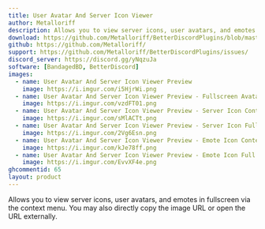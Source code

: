 ```yaml
---
title: User Avatar And Server Icon Viewer
author: Metalloriff
description: Allows you to view server icons, user avatars, and emotes in fullscreen via the context menu. You may also directly copy the image URL or open the URL externally.
download: https://github.com/Metalloriff/BetterDiscordPlugins/blob/master/AvatarIconViewer.plugin.js
github: https://github.com/Metalloriff/
support: https://github.com/Metalloriff/BetterDiscordPlugins/issues/
discord_server: https://discord.gg/yNqzuJa
software: [BandagedBD, BetterDiscord]
images:
  - name: User Avatar And Server Icon Viewer Preview
    image: https://i.imgur.com/i5HjrWi.png
  - name: User Avatar And Server Icon Viewer Preview - Fullscreen Avatar
    image: https://i.imgur.com/vzdFT01.png
  - name: User Avatar And Server Icon Viewer Preview - Server Icon Context Menu
    image: https://i.imgur.com/sMlACTt.png
  - name: User Avatar And Server Icon Viewer Preview - Server Icon Full Screen
    image: https://i.imgur.com/2Vg6Esn.png
  - name: User Avatar And Server Icon Viewer Preview - Emote Icon Context Menu
    image: https://i.imgur.com/kJe78ff.png
  - name: User Avatar And Server Icon Viewer Preview - Emote Icon Full Screen
    image: https://i.imgur.com/EvvXF4e.png
ghcommentid: 65
layout: product
---
```

Allows you to view server icons, user avatars, and emotes in fullscreen via the context menu. You may also directly copy the image URL or open the URL externally.